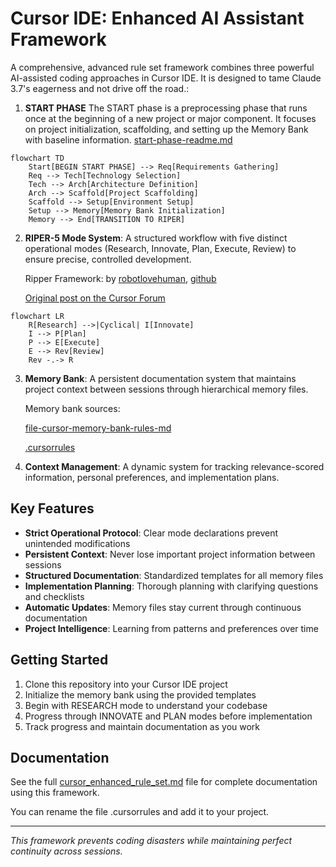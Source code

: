 # Cursor IDE: Enhanced AI Assistant Framework

A comprehensive, advanced rule set framework combines three powerful AI-assisted coding approaches in Cursor IDE. It is designed to tame Claude 3.7's eagerness and not drive off the road.:

1. **START PHASE**
 The START phase is a preprocessing phase that runs once at the beginning of a new project or major component. It focuses on project initialization, scaffolding, and setting up the Memory Bank with baseline information. [start-phase-readme.md](./start-phase-readme.md)

```mermaid
flowchart TD
    Start[BEGIN START PHASE] --> Req[Requirements Gathering]
    Req --> Tech[Technology Selection]
    Tech --> Arch[Architecture Definition]
    Arch --> Scaffold[Project Scaffolding]
    Scaffold --> Setup[Environment Setup]
    Setup --> Memory[Memory Bank Initialization]
    Memory --> End[TRANSITION TO RIPER]
```  
2.  **RIPER-5 Mode System**: A structured workflow with five distinct operational modes (Research, Innovate, Plan, Execute, Review) to ensure precise, controlled development.

      Ripper Framework:
       by [robotlovehuman](https://forum.cursor.com/u/robotlovehuman/summary), [github](https://github.com/robotlovehuman)

      [Original post on the Cursor Forum](https://forum.cursor.com/t/i-created-an-amazing-mode-called-riper-5-mode-fixes-claude-3-7-drastically/65516)
```mermaid
flowchart LR
    R[Research] -->|Cyclical| I[Innovate]
    I --> P[Plan]
    P --> E[Execute]
    E --> Rev[Review]
    Rev -.-> R
```
3. **Memory Bank**: A persistent documentation system that maintains project context between sessions through hierarchical memory files.

   Memory bank sources: 

   [file-cursor-memory-bank-rules-md](https://gist.github.com/ipenywis/1bdb541c3a612dbac4a14e1e3f4341ab#file-cursor-memory-bank-rules-md)

   [.cursorrules](https://github.com/kownacki/ai-assistant/blob/main/.cursorrules)
   
4. **Context Management**: A dynamic system for tracking relevance-scored information, personal preferences, and implementation plans.

## Key Features

- **Strict Operational Protocol**: Clear mode declarations prevent unintended modifications
- **Persistent Context**: Never lose important project information between sessions
- **Structured Documentation**: Standardized templates for all memory files
- **Implementation Planning**: Thorough planning with clarifying questions and checklists
- **Automatic Updates**: Memory files stay current through continuous documentation
- **Project Intelligence**: Learning from patterns and preferences over time

## Getting Started

1. Clone this repository into your Cursor IDE project
2. Initialize the memory bank using the provided templates
3. Begin with RESEARCH mode to understand your codebase
4. Progress through INNOVATE and PLAN modes before implementation
5. Track progress and maintain documentation as you work

## Documentation

See the full [cursor_enhanced_rule_set.md](./cursor_enhanced_rule_set.md) file for complete documentation using this framework.

You can rename the file .cursorrules and add it to your project.

---

*This framework prevents coding disasters while maintaining perfect continuity across sessions.*
